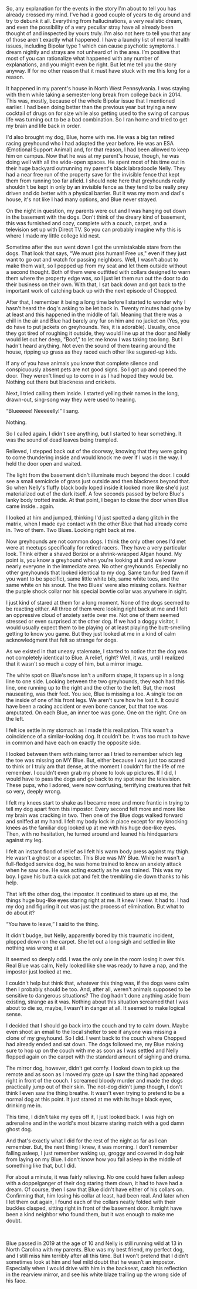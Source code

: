  

So, any explanation for the events in the story I'm about to tell you has already crossed my mind. I've had a good couple of years to dig around and try to debunk it all. Everything from hallucinations, a very realistic dream, and even the possibility of a very peculiar stray have all already been thought of and inspected by yours truly. I'm also not here to tell you that any of those aren't exactly what happened. I have a laundry list of mental health issues, including Bipolar type 1 which can cause psychotic symptoms. I dream nightly and strays are not unheard of in the area. I’m positive that most of you can rationalize what happened with any number of explanations, and you might even be right. But let me tell you the story anyway. If for no other reason that it must have stuck with me this long for a reason. 

It happened in my parent's house in North West Pennsylvania. I was staying with them while taking a semester-long break from college back in 2014. This was, mostly, because of the whole Bipolar issue that I mentioned earlier. I had been doing better than the previous year but trying a new cocktail of drugs on for size while also getting used to the swing of campus life was turning out to be a bad combination. So I ran home and tried to get my brain and life back in order. 

I'd also brought my dog, Blue, home with me. He was a big tan retired racing greyhound who I had adopted the year before. He was an ESA (Emotional Support Animal) and, for that reason, I had been allowed to keep him on campus. Now that he was at my parent's house, though, he was doing well with all the wide-open spaces. He spent most of his time out in their huge backyard outrunning my parent's black labradoodle Nelly. They had a near free run of the property save for the invisible fence that kept them from running too far afield. I should note here that greyhounds really shouldn't be kept in only by an invisible fence as they tend to be really prey driven and do better with a physical barrier. But it was my mom and dad's house, it's not like I had many options, and Blue never strayed.

On the night in question, my parents were out and I was hanging out down in the basement with the dogs. Don't think of the dreary kind of basement, this was furnished and cozy, complete with a couch, carpet, and a television set up with Direct TV. So you can probably imagine why this is where I made my little college kid nest. 

Sometime after the sun went down I got the unmistakable stare from the dogs. That look that says, “We must piss human! Free us," even if they just want to go out and watch for passing neighbors. Well, I wasn't about to make them wait, so I popped up from my seat and let them outside without a second thought. Both of them were outfitted with collars designed to warn them where the property edge was, so I just let them run out the door to do their business on their own. With that, I sat back down and got back to the important work of catching back up with the next episode of Chopped. 

After that, I remember it being a long time before I started to wonder why I hasn't heard the dog's asking to be let back in. Twenty minutes had gone by at least and this happened in the middle of fall. Meaning that there was a chill in the air and Blue had barely any fur on him and no jacket on (Yes, you do have to put jackets on greyhounds. Yes, it is adorable). Usually, once they got tired of roughing it outside, they would line up at the door and Nelly would let out her deep, "Boof," to let me know I was taking too long. But I hadn't heard anything. Not even the sound of them tearing around the house, ripping up grass as they raced each other like sugared-up kids. 

If any of you have animals you know that complete silence and conspicuously absent pets are not good signs. So I got up and opened the door. They weren't lined up to come in as I had hoped they would be. Nothing out there but blackness and crickets. 

Next, I tried calling them inside. I started yelling their names in the long, drawn-out, sing-song way they were used to hearing. 

“Blueeeee! Neeeeelly!” I sang. 

Nothing.

So I called again. I didn't see anything, but I started to hear something. It was the sound of dead leaves being trampled. 

Relieved, I stepped back out of the doorway, knowing that they were going to come thundering inside and would knock me over if I was in the way. I held the door open and waited. 

The light from the basement didn't illuminate much beyond the door. I could see a small semicircle of grass just outside and then blackness beyond that. So when Nelly's fluffy black body loped inside it looked more like she'd just materialized out of the dark itself. A few seconds passed by before Blue's lanky body trotted inside. At that point, I began to close the door when Blue came inside…again. 

I looked at him and jumped, thinking I'd just spotted a dang glitch in the matrix, when I made eye contact with the other Blue that had already come in. Two of them. Two Blues. Looking right back at me. 

Now greyhounds are not common dogs. I think the only other ones I'd met were at meetups specifically for retired racers. They have a very particular look. Think either a shaved Borzoi or a shrink-wrapped Afgan hound. My point is, you know a greyhound when you're looking at it and we knew nearly everyone in the immediate area. No other greyhounds. Especially no other greyhounds that looked identical to my dog. Same tan fur (red fawn if you want to be specific), same little white bib, same white toes, and the same white on his snout. The two Blues' were also missing collars. Neither the purple shock collar nor his special bowtie collar was anywhere in sight.

I just kind of stared at them for a long moment. None of the dogs seemed to be reacting either. All three of them were looking right back at me and I felt an oppressive cloud of anxiety settle over me. Not one of them seemed stressed or even surprised at the other dog. If we had a doggy visitor, I would usually expect them to be playing or at least playing the butt-smelling getting to know you game. But they just looked at me in a kind of calm acknowledgment that felt so strange for dogs. 

As we existed in that uneasy stalemate, I started to notice that the dog was not completely identical to Blue. A relief, right? Well, it was, until I realized that it wasn't so much a copy of him, but a mirror image. 

The white spot on Blue's nose isn't a uniform shape, it tapers up in a long line to one side. Looking between the two greyhounds, they each had this line, one running up to the right and the other to the left. But, the most nauseating, was their feet. You see, Blue is missing a toe. A single toe on the inside of one of his front legs. We aren't sure how he lost it. It could have been a racing accident or even bone cancer, but that toe was amputated. On each Blue, an inner toe was gone. One on the right. One on the left.

I felt ice settle in my stomach as I made this realization. This wasn't a coincidence of a similar-looking dog. It couldn't be. It was too much to have in common and have each on exactly the opposite side.

I looked between them with rising terror as I tried to remember which leg the toe was missing on MY Blue. But, either because I was just too scared to think or I truly am that dense, at the moment I couldn't for the life of me remember. I couldn't even grab my phone to look up pictures. If I did, I would have to pass the dogs and go back to my spot near the television. These pups, who I adored, were now confusing, terrifying creatures that felt so very, deeply wrong.

I felt my knees start to shake as I became more and more frantic in trying to tell my dog apart from this impostor. Every second felt more and more like my brain was cracking in two. Then one of the Blue dogs walked forward and sniffed at my hand. I felt my body lock in place except for my knocking knees as the familiar dog looked up at me with his huge doe-like eyes. Then, with no hesitation, he turned around and leaned his hindquarters against my leg. 

I felt an instant flood of relief as I felt his warm body press against my thigh. He wasn't a ghost or a specter. This Blue was MY Blue. While he wasn't a full-fledged service dog, he was home trained to know an anxiety attack when he saw one. He was acting exactly as he was trained. This was my boy. I gave his butt a quick pat and felt the trembling die down thanks to his help.

That left the other dog, the impostor. It continued to stare up at me, the things huge bug-like eyes staring right at me. It knew I knew. It had to. I had my dog and figuring it out was just the process of elimination. But what to do about it?

“You have to leave,” I said to the thing.

It didn't budge, but Nelly, apparently bored by this traumatic incident, plopped down on the carpet. She let out a long sigh and settled in like nothing was wrong at all. 

It seemed so deeply odd. I was the only one in the room losing it over this. Real Blue was calm, Nelly looked like she was ready to have a nap, and the impostor just looked at me.

I couldn't help but think that, whatever this thing was, if the dogs were calm then I probably should be too. And, after all, weren't animals supposed to be sensitive to dangerous situations? The dog hadn't done anything aside from existing, strange as it was. Nothing about this situation screamed that I was about to die so, maybe, I wasn't in danger at all. It seemed to make logical sense.

I decided that I should go back into the couch and try to calm down. Maybe even shoot an email to the local shelter to see if anyone was missing a clone of my greyhound. So I did. I went back to the couch where Chopped had already ended and sat down. The dogs followed me, my Blue making sure to hop up on the couch with me as soon as I was settled and Nelly flopped again on the carpet with the standard amount of sighing and drama.

The mirror dog, however, didn't get comfy. I looked down to pick up the remote and as soon as I moved my gaze up I saw the thing had appeared right in front of the couch. I screamed bloody murder and made the dogs practically jump out of their skin. The not-dog didn't jump though, I don't think I even saw the thing breathe. It wasn't even trying to pretend to be a normal dog at this point. It just stared at me with its huge black eyes, drinking me in. 

This time, I didn't take my eyes off it, I just looked back. I was high on adrenaline and in the world's most bizarre staring match with a god damn ghost dog. 

And that's exactly what I did for the rest of the night as far as I can remember. But, the next thing I knew, it was morning. I don't remember falling asleep, I just remember waking up, groggy and covered in dog hair from laying on my Blue. I don't know how you fall asleep in the middle of something like that, but I did. 

For about a minute, it was fairly relieving. No one could have fallen asleep with a doppelganger of their dog staring them down, it had to have had a dream. Of course, then I saw that Blue didn't have either of his collars on. Confirming that, him losing his collar at least, had been real. And later when I let them out again, I found each of the collars neatly folded with their buckles clasped, sitting right in front of the basement door. It might have been a kind neighbor who found them, but it was enough to make me doubt.

&#x200B;

Blue passed in 2019 at the age of 10 and Nelly is still running wild at 13 in North Carolina with my parents. Blue was my best friend, my perfect dog, and I still miss him terribly after all this time. But I won't pretend that I didn't sometimes look at him and feel mild doubt that he wasn’t an impostor. Especially when I would drive with him in the backseat, catch his reflection in the rearview mirror, and see his white blaze trailing up the wrong side of his face.